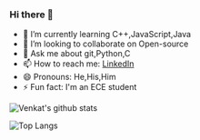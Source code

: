 ### Hi there 👋

<!--
**VenkatVuddagiri/VenkatVuddagiri** is a ✨ _special_ ✨ repository because its `README.md` (this file) appears on your GitHub profile.

Here are some ideas to get you started:
-->
- 🌱 I’m currently learning C++,JavaScript,Java
- 👯 I’m looking to collaborate on Open-source
- 💬 Ask me about git,Python,C
- 📫 How to reach me: <a href="https://www.linkedin.com/in/venkat-vuddagiri">LinkedIn</a>
- 😄 Pronouns: He,His,Him
- ⚡ Fun fact: I'm an ECE student

![Venkat's github stats](https://github-readme-stats.vercel.app/api?username=VenkatVuddagiri&show_icons=true&theme=cobalt&custom_title=Venkat's-GitHub-Stats)

<!--[![ReadMe Card](https://github-readme-stats.vercel.app/api/pin/?username=VenkatVuddagiri&repo=100-days-of-code)](https://github.com/anuraghazra/github-readme-stats)-->

![Top Langs](https://github-readme-stats.vercel.app/api/top-langs/?username=VenkatVuddagiri&layout=compact&langs_count=7)
